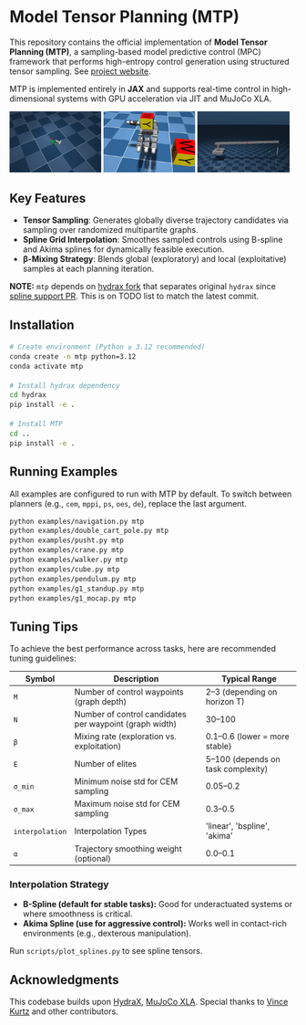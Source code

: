# Model Tensor Planning (MTP)

This repository contains the official implementation of **Model Tensor Planning (MTP)**, a sampling-based model predictive control (MPC) framework that performs high-entropy control generation using structured tensor sampling.  See [project website](https://sites.google.com/view/tensor-sampling/).

MTP is implemented entirely in **JAX** and supports real-time control in high-dimensional systems with GPU acceleration via JIT and MuJoCo XLA.

<p float="middle">
  <img src="demos/pusht_mtp-akima.gif" width="32%" />
  <img src="demos/cube_mtp-akima.gif" width="32%" /> 
  <img src="demos/crane_mtp-bspline.gif" width="32%" />
</p>

## Key Features

- **Tensor Sampling**: Generates globally diverse trajectory candidates via sampling over randomized multipartite graphs.
- **Spline Grid Interpolation**: Smoothes sampled controls using B-spline and Akima splines for dynamically feasible execution.
- **β-Mixing Strategy**: Blends global (exploratory) and local (exploitative) samples at each planning iteration.

**NOTE:** `mtp` depends on [hydrax fork](https://github.com/anindex/hydrax) that separates original `hydrax` since [spline support PR](https://github.com/vincekurtz/hydrax/pull/40). This is on TODO list to match the latest commit.

## Installation

```bash
# Create environment (Python ≥ 3.12 recommended)
conda create -n mtp python=3.12
conda activate mtp

# Install hydrax dependency
cd hydrax
pip install -e .

# Install MTP
cd ..
pip install -e .
```

## Running Examples

All examples are configured to run with MTP by default. To switch between planners (e.g., `cem`, `mppi`, `ps`, `oes`, `de`), replace the last argument.

```bash
python examples/navigation.py mtp
python examples/double_cart_pole.py mtp
python examples/pusht.py mtp
python examples/crane.py mtp
python examples/walker.py mtp
python examples/cube.py mtp
python examples/pendulum.py mtp
python examples/g1_standup.py mtp
python examples/g1_mocap.py mtp
```

## Tuning Tips

To achieve the best performance across tasks, here are recommended tuning guidelines:

| Symbol | Description                | Typical Range         |
|--------|----------------------------|------------------------|
| `M`    | Number of control waypoints (graph depth) | 2–3 (depending on horizon T)                  |
| `N`    | Number of control candidates per waypoint (graph width) | 30–100               |
| `β`    | Mixing rate (exploration vs. exploitation) | 0.1–0.6 (lower = more stable) |
| `E`    | Number of elites           | 5–100 (depends on task complexity) |
| `σ_min` | Minimum noise std for CEM sampling | 0.05–0.2              |
| `σ_max` | Maximum noise std for CEM sampling | 0.3–0.5              |
| `interpolation`    | Interpolation Types |'linear', 'bspline', 'akima'             |
| `α`    | Trajectory smoothing weight (optional) | 0.0–0.1              |


### Interpolation Strategy

- **B-Spline (default for stable tasks):** Good for underactuated systems or where smoothness is critical.
- **Akima Spline (use for aggressive control):** Works well in contact-rich environments (e.g., dexterous manipulation).

Run `scripts/plot_splines.py` to see spline tensors.


## Acknowledgments

This codebase builds upon [HydraX](https://github.com/vincekurtz/hydrax), [MuJoCo XLA](https://github.com/deepmind/mujoco). Special thanks to [Vince Kurtz](https://github.com/vincekurtz) and other contributors.
